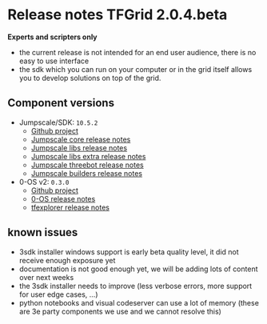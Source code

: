 # Release notes TFGrid 2.0.4.beta

**Experts and scripters only**

- the current release is not intended for an end user audience, there is no easy to use interface
- the sdk which you can run on your computer or in the grid itself allows you to develop solutions on top of the grid.

## Component versions

- Jumpscale/SDK: `10.5.2`
  - [Github project](https://github.com/orgs/threefoldtech/projects/69)
  - [Jumpscale core release notes](https://github.com/threefoldtech/jumpscaleX_core/releases/tag/v10.5.2)
  - [Jumpscale libs release notes](https://github.com/threefoldtech/jumpscaleX_libs/releases/tag/v10.5.2)
  - [Jumpscale libs extra release notes](https://github.com/threefoldtech/jumpscaleX_libs_extra/releases/tag/v10.5.2)
  - [Jumpscale threebot release notes](https://github.com/threefoldtech/jumpscaleX_threebot/releases/tag/v10.5.2)
  - [Jumpscale builders release notes](https://github.com/threefoldtech/jumpscaleX_builders/releases/tag/v10.5.2)
- 0-OS v2: `0.3.0`
  - [Github project](https://github.com/orgs/threefoldtech/projects/21)
  - [0-OS release notes](https://github.com/threefoldtech/zos/releases/tag/v0.3.0)
  - [tfexplorer release notes](https://github.com/threefoldtech/tfexplorer/releases/tag/v0.2.6)

## known issues

- 3sdk installer windows support is early beta quality level, it did not receive enough exposure yet
- documentation is not good enough yet, we will be adding lots of content over next weeks
- the 3sdk installer needs to improve (less verbose errors, more support for user edge cases, ...)
- python notebooks and visual codeserver can use a lot of memory (these are 3e party components we use and we cannot resolve this)